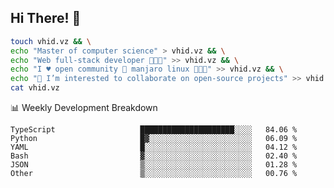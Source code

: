 ## Hi There! 👋

```sh
touch vhid.vz && \
echo "Master of computer science" > vhid.vz && \
echo "Web full-stack developer 🙈🙉🙊" >> vhid.vz && \
echo "I ♥️ open community 🎯 manjaro linux 🎉🐍🥳" >> vhid.vz && \
echo "👯 I’m interested to collaborate on open-source projects" >> vhid.vz && \
cat vhid.vz
```
:bar_chart: Weekly Development Breakdown

<!--START_SECTION:waka-->

```text
TypeScript                   █████████████████████░░░░   84.06 %
Python                       █▓░░░░░░░░░░░░░░░░░░░░░░░   06.09 %
YAML                         █░░░░░░░░░░░░░░░░░░░░░░░░   04.12 %
Bash                         ▓░░░░░░░░░░░░░░░░░░░░░░░░   02.40 %
JSON                         ▒░░░░░░░░░░░░░░░░░░░░░░░░   01.28 %
Other                        ▒░░░░░░░░░░░░░░░░░░░░░░░░   00.76 %
```

<!--END_SECTION:waka-->
